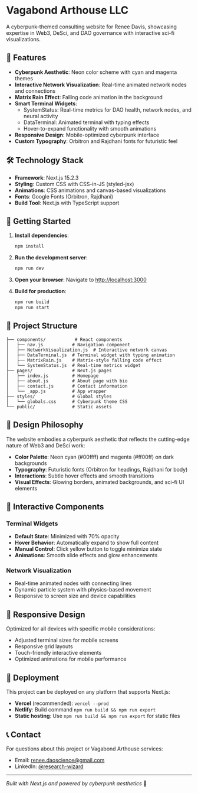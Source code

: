 # Vagabond Arthouse LLC

A cyberpunk-themed consulting website for Renee Davis, showcasing expertise in Web3, DeSci, and DAO governance with interactive sci-fi visualizations.

## 🚀 Features

- **Cyberpunk Aesthetic**: Neon color scheme with cyan and magenta themes
- **Interactive Network Visualization**: Real-time animated network nodes and connections
- **Matrix Rain Effect**: Falling code animation in the background
- **Smart Terminal Widgets**: 
  - SystemStatus: Real-time metrics for DAO health, network nodes, and neural activity
  - DataTerminal: Animated terminal with typing effects
  - Hover-to-expand functionality with smooth animations
- **Responsive Design**: Mobile-optimized cyberpunk interface
- **Custom Typography**: Orbitron and Rajdhani fonts for futuristic feel

## 🛠️ Technology Stack

- **Framework**: Next.js 15.2.3
- **Styling**: Custom CSS with CSS-in-JS (styled-jsx)
- **Animations**: CSS animations and canvas-based visualizations
- **Fonts**: Google Fonts (Orbitron, Rajdhani)
- **Build Tool**: Next.js with TypeScript support

## 🎯 Getting Started

1. **Install dependencies**:
   ```bash
   npm install
   ```

2. **Run the development server**:
   ```bash
   npm run dev
   ```

3. **Open your browser**:
   Navigate to [http://localhost:3000](http://localhost:3000)

4. **Build for production**:
   ```bash
   npm run build
   npm run start
   ```

## 📁 Project Structure

```
├── components/           # React components
│   ├── nav.js           # Navigation component
│   ├── NetworkVisualization.js  # Interactive network canvas
│   ├── DataTerminal.js  # Terminal widget with typing animation
│   ├── MatrixRain.js    # Matrix-style falling code effect
│   └── SystemStatus.js  # Real-time metrics widget
├── pages/               # Next.js pages
│   ├── index.js         # Homepage
│   ├── about.js         # About page with bio
│   ├── contact.js       # Contact information
│   └── _app.js          # App wrapper
├── styles/              # Global styles
│   └── globals.css      # Cyberpunk theme CSS
└── public/              # Static assets
```

## 🎨 Design Philosophy

The website embodies a cyberpunk aesthetic that reflects the cutting-edge nature of Web3 and DeSci work:

- **Color Palette**: Neon cyan (#00ffff) and magenta (#ff00ff) on dark backgrounds
- **Typography**: Futuristic fonts (Orbitron for headings, Rajdhani for body)
- **Interactions**: Subtle hover effects and smooth transitions
- **Visual Effects**: Glowing borders, animated backgrounds, and sci-fi UI elements

## 🔧 Interactive Components

### Terminal Widgets
- **Default State**: Minimized with 70% opacity
- **Hover Behavior**: Automatically expand to show full content
- **Manual Control**: Click yellow button to toggle minimize state
- **Animations**: Smooth slide effects and glow enhancements

### Network Visualization
- Real-time animated nodes with connecting lines
- Dynamic particle system with physics-based movement
- Responsive to screen size and device capabilities

## 📱 Responsive Design

Optimized for all devices with specific mobile considerations:
- Adjusted terminal sizes for mobile screens
- Responsive grid layouts
- Touch-friendly interactive elements
- Optimized animations for mobile performance

## 🚀 Deployment

This project can be deployed on any platform that supports Next.js:

- **Vercel** (recommended): `vercel --prod`
- **Netlify**: Build command `npm run build && npm run export`
- **Static hosting**: Use `npm run build && npm run export` for static files

## 📞 Contact

For questions about this project or Vagabond Arthouse services:
- Email: renee.daoscience@gmail.com
- LinkedIn: [@research-wizard](https://www.linkedin.com/in/research-wizard/)

---

*Built with Next.js and powered by cyberpunk aesthetics* 🔮
